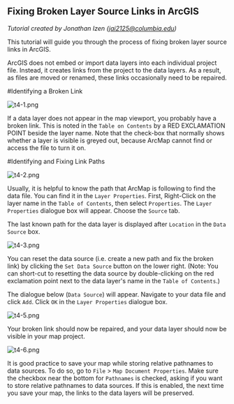 ## Fixing Broken Layer Source Links in ArcGIS

*Tutorial created by Jonathan Izen (jai2125@columbia.edu)*

This tutorial will guide you through the process of fixing broken layer source links in ArcGIS.

ArcGIS does not embed or import data layers into each individual project file. Instead, it creates links from the project to the data layers. As a result, as files are moved or renamed, these links occasionally need to be repaired.

#Identifying a Broken Link

![t4-1.png](https://github.com/jai2125/gis_tutorials/blob/master/Images/Tutorial_04/t4_1.PNG)

If a data layer does not appear in the map viewport, you probably have a broken link. This is noted in the `Table on Contents` by a RED EXCLAMATION POINT beside the layer name. Note that the check-box that normally shows whether a layer is visible is greyed out, because ArcMap cannot find or access the file to turn it on.

#Identifying and Fixing Link Paths

![t4-2.png](https://github.com/jai2125/gis_tutorials/blob/master/Images/Tutorial_04/t4_2.PNG)

Usually, it is helpful to know the path that ArcMap is following to find the data file. You can find it in the `Layer Properties`. First, Right-Click on the layer name in the `Table of Contents`, then select `Properties`. The `Layer Properties` dialogue box will appear. Choose the `Source` tab.

The last known path for the data layer is displayed after `Location` in the `Data Source` box.

![t4-3.png](https://github.com/jai2125/gis_tutorials/blob/master/Images/Tutorial_04/t4_4.PNG)

You can reset the data source (i.e. create a new path and fix the broken link) by clicking the `Set Data Source` button on the lower right. (Note: You can short-cut to resetting the data source by double-clicking on the red exclamation point next to the data layer's name in the `Table of Contents`.)

The dialogue below (`Data Source`) will appear. Navigate to your data file and click `Add`. Click `OK` in the `Layer Properties` dialogue box.

![t4-5.png](https://github.com/jai2125/gis_tutorials/blob/master/Images/Tutorial_04/t4_5.PNG)

Your broken link should now be repaired, and your data layer should now be visible in your map project.

![t4-6.png](https://github.com/jai2125/gis_tutorials/blob/master/Images/Tutorial_04/t4_6.PNG)

It is good practice to save your map while storing relative pathnames to data sources. To do so, go to `File` > `Map Document Properties`. Make sure the checkbox near the bottom for `Pathnames` is checked, asking if you want to store relative pathnames to data sources. If this is enabled, the next time you save your map, the links to the data layers will be preserved.